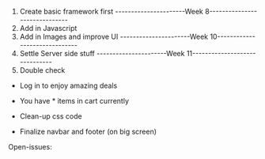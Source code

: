 1. Create basic framework first
----------------------Week 8------------------------------
2. Add in Javascript
3. Add in Images and improve UI
----------------------Week 10------------------------------
4. Settle Server side stuff
----------------------Week 11------------------------------
5. Double check

* Log in to enjoy amazing deals
* You have * items in cart currently

* Clean-up css code
* Finalize navbar and footer (on big screen)


Open-issues:
